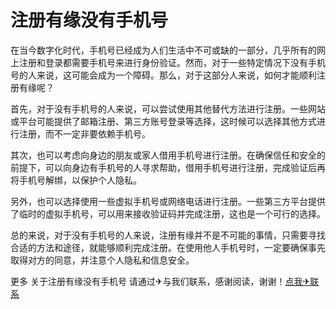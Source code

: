 # 注册有缘没有手机号

在当今数字化时代，手机号已经成为人们生活中不可或缺的一部分，几乎所有的网上注册和登录都需要手机号来进行身份验证。然而，对于一些特定情况下没有手机号的人来说，这可能会成为一个障碍。那么，对于这部分人来说，如何才能顺利注册有缘呢？

首先，对于没有手机号的人来说，可以尝试使用其他替代方法进行注册。一些网站或平台可能提供了邮箱注册、第三方账号登录等选择，这时候可以选择其他方式进行注册，而不一定非要依赖手机号。

其次，也可以考虑向身边的朋友或家人借用手机号进行注册。在确保信任和安全的前提下，可以向身边有手机号的人寻求帮助，借用手机号进行注册，完成验证后再将手机号解绑，以保护个人隐私。

另外，也可以选择使用一些虚拟手机号或网络电话进行注册。一些第三方平台提供了临时的虚拟手机号，可以用来接收验证码并完成注册，这也是一个可行的选择。

总的来说，对于没有手机号的人来说，注册有缘并不是不可能的事情，只需要寻找合适的方法和途径，就能够顺利完成注册。在使用他人手机号时，一定要确保事先取得对方的同意，并注意个人隐私和信息安全。

更多 关于注册有缘没有手机号 请通过✈与我们联系，感谢阅读，谢谢！[点我✈联系](https://ww.k02.cc)